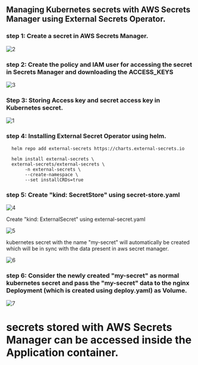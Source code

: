 ## Managing Kubernetes secrets with AWS Secrets Manager using External Secrets Operator.

### step 1: Create a secret in AWS Secrets Manager.
![2](https://user-images.githubusercontent.com/61675371/226323040-327cdbe6-3ed6-4c92-87eb-9b62b3840a3d.png)

### step 2: Create the policy and IAM user for accessing the secret in Secrets Manager and downloading the ACCESS_KEYS
![3](https://user-images.githubusercontent.com/61675371/226323183-69d9bc6b-4681-46d9-bb75-08e1e4e55be8.png)

### Step 3: Storing Access key and secret access key in Kubernetes secret.
![1](https://user-images.githubusercontent.com/61675371/226323296-9ef0ebf0-ac39-412a-a589-915d2b806d5d.png)

### step 4: Installing External Secret Operator using helm.



      helm repo add external-secrets https://charts.external-secrets.io

      helm install external-secrets \
      external-secrets/external-secrets \
           -n external-secrets \
           --create-namespace \
           --set installCRDs=true
        
### step 5: Create "kind: SecretStore" using secret-store.yaml
![4](https://user-images.githubusercontent.com/61675371/226323645-3657714d-1f90-40ba-a170-2215feb4d491.png)

Create "kind: ExternalSecret" using external-secret.yaml

![5](https://user-images.githubusercontent.com/61675371/226323874-038fcb63-3738-473e-80be-9c27014d0136.png)

kubernetes secret with the name "my-secret" will automatically be created which will be in sync with the data present in aws secret manager.

![6](https://user-images.githubusercontent.com/61675371/226324087-d0aa87c3-9faf-4b04-8ac4-7eba672e0b17.png)
   
          
### step 6: Consider the newly created "my-secret" as normal kubernetes secret and pass the "my-secret" data to the nginx Deployment (which is created using deploy.yaml) as Volume. 
![7](https://user-images.githubusercontent.com/61675371/227108930-343f3912-d0a0-4a16-a29d-e74dbbed87d4.png)

# secrets stored with AWS Secrets Manager can be accessed inside the Application container.
